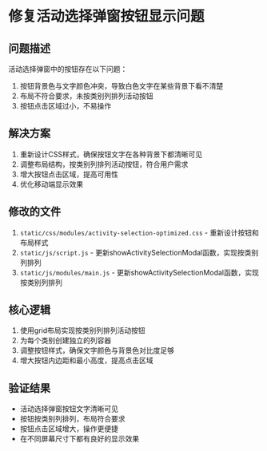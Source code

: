 # 修复活动选择弹窗按钮显示问题

## 问题描述
活动选择弹窗中的按钮存在以下问题：
1. 按钮背景色与文字颜色冲突，导致白色文字在某些背景下看不清楚
2. 布局不符合要求，未按类别列排列活动按钮
3. 按钮点击区域过小，不易操作

## 解决方案
1. 重新设计CSS样式，确保按钮文字在各种背景下都清晰可见
2. 调整布局结构，按类别列排列活动按钮，符合用户需求
3. 增大按钮点击区域，提高可用性
4. 优化移动端显示效果

## 修改的文件
1. `static/css/modules/activity-selection-optimized.css` - 重新设计按钮和布局样式
2. `static/js/script.js` - 更新showActivitySelectionModal函数，实现按类别列排列
3. `static/js/modules/main.js` - 更新showActivitySelectionModal函数，实现按类别列排列

## 核心逻辑
1. 使用grid布局实现按类别列排列活动按钮
2. 为每个类别创建独立的列容器
3. 调整按钮样式，确保文字颜色与背景色对比度足够
4. 增大按钮内边距和最小高度，提高点击区域

## 验证结果
- 活动选择弹窗按钮文字清晰可见
- 按钮按类别列排列，布局符合要求
- 按钮点击区域增大，操作更便捷
- 在不同屏幕尺寸下都有良好的显示效果